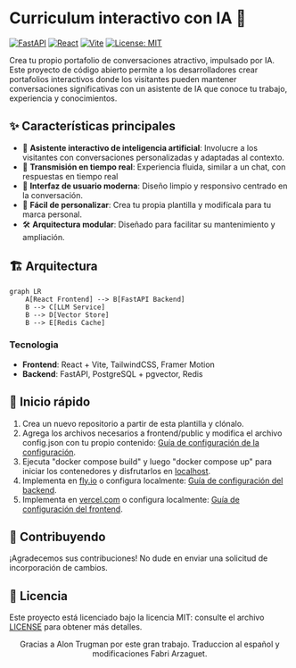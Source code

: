 # Curriculum interactivo con IA 🤖

[![FastAPI](https://img.shields.io/badge/FastAPI-005571?style=for-the-badge&logo=fastapi)](https://fastapi.tiangolo.com/)
[![React](https://img.shields.io/badge/React-20232A?style=for-the-badge&logo=react&logoColor=61DAFB)](https://reactjs.org/)
[![Vite](https://img.shields.io/badge/Vite-B73BFE?style=for-the-badge&logo=vite&logoColor=FFD62E)](https://vitejs.dev/)
[![License: MIT](https://img.shields.io/badge/License-MIT-yellow.svg?style=for-the-badge)](https://opensource.org/licenses/MIT)

Crea tu propio portafolio de conversaciones atractivo, impulsado por IA. Este proyecto de código abierto permite a los desarrolladores crear portafolios interactivos donde los visitantes pueden mantener conversaciones significativas con un asistente de IA que conoce tu trabajo, experiencia y conocimientos.

## ✨ Características principales

- 🤖 **Asistente interactivo de inteligencia artificial**: Involucre a los visitantes con conversaciones personalizadas y adaptadas al contexto.
- 🚀 **Transmisión en tiempo real**: Experiencia fluida, similar a un chat, con respuestas en tiempo real
- 🎨 **Interfaz de usuario moderna**: Diseño limpio y responsivo centrado en la conversación.
- 🔄 **Fácil de personalizar**: Crea tu propia plantilla y modifícala para tu marca personal.
- 🛠 **Arquitectura modular**: Diseñado para facilitar su mantenimiento y ampliación.

## 🏗 Arquitectura

```mermaid
graph LR
    A[React Frontend] --> B[FastAPI Backend]
    B --> C[LLM Service]
    B --> D[Vector Store]
    B --> E[Redis Cache]
```

### Tecnologia

- **Frontend**: React + Vite, TailwindCSS, Framer Motion
- **Backend**: FastAPI, PostgreSQL + pgvector, Redis


## 🚀 Inicio rápido

1. Crea un nuevo repositorio a partir de esta plantilla y clónalo.
2. Agrega los archivos necesarios a frontend/public y modifica el archivo config.json con tu propio contenido: [Guía de configuración de la configuración](frontend/CONFIGURATION.md).
2. Ejecuta "docker compose build" y luego "docker compose up" para iniciar los contenedores y disfrutarlos en [localhost](http//:localhost:3000).
3. Implementa en [fly.io](fly.io) o configura localmente: [Guía de configuración del backend](backend/README.md).
4. Implementa en [vercel.com](vercel.com) o configura localmente: [Guía de configuración del frontend](frontend/README.md).


## 🤝 Contribuyendo

¡Agradecemos sus contribuciones! No dude en enviar una solicitud de incorporación de cambios.

## 📝 Licencia

Este proyecto está licenciado bajo la licencia MIT: consulte el archivo [LICENSE](LICENSE) para obtener más detalles.


<div align="center">
Gracias a Alon Trugman por este gran trabajo.
Traduccion al español y modificaciones Fabri Arzaguet.
</div>

